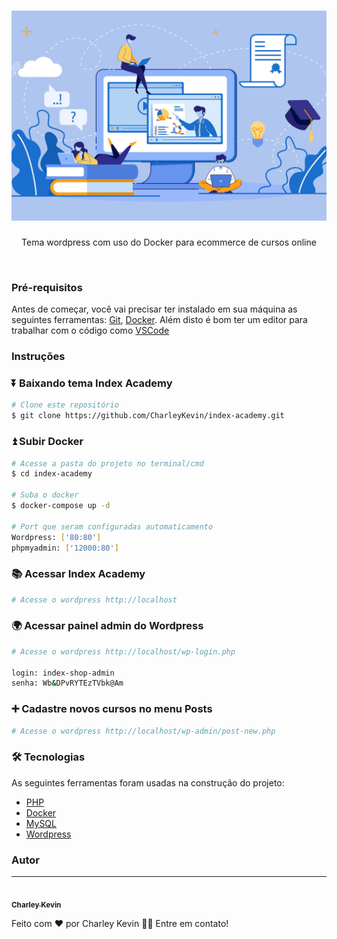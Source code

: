 <h1 align="center">
    <img alt="IndexAcademy" title="#IndexAcademyLogo" src="./wp-data/index-academy/screenshot.jpg" />
</h1>
<p align="center">Tema wordpress com uso do Docker para ecommerce de cursos online</p>
<br>

### Pré-requisitos

Antes de começar, você vai precisar ter instalado em sua máquina as seguintes ferramentas:
[Git](https://git-scm.com), [Docker](https://www.docker.com/products/docker-desktop). 
Além disto é bom ter um editor para trabalhar com o código como [VSCode](https://code.visualstudio.com/)

### Instruções

### ⏬ Baixando tema Index Academy

```bash
# Clone este repositório
$ git clone https://github.com/CharleyKevin/index-academy.git

```

### ⏫ Subir Docker
```bash
# Acesse a pasta do projeto no terminal/cmd
$ cd index-academy

# Suba o docker
$ docker-compose up -d

# Port que seram configuradas automaticamento
Wordpress: ['80:80']
phpmyadmin: ['12000:80']
```

### 📚 Acessar Index Academy
```bash
# Acesse o wordpress http://localhost
```

### 🌍 Acessar painel admin do Wordpress
```bash
# Acesse o wordpress http://localhost/wp-login.php

login: index-shop-admin
senha: Wb&DPvRYTEzTVbk@Am
```

### ➕ Cadastre novos cursos no menu Posts
```bash
# Acesse o wordpress http://localhost/wp-admin/post-new.php
```

### 🛠 Tecnologias

As seguintes ferramentas foram usadas na construção do projeto:

- [PHP](https://www.php.net/)
- [Docker](https://www.docker.com/)
- [MySQL](https://www.mysql.com)
- [Wordpress](https://wordpress.com/)

### Autor
---

<a href="https://github.com/CharleyKevin">
 <img style="border-radius: 50%;" src="https://avatars.githubusercontent.com/u/41459674?s=400&u=2d5d347462344dfede260389a750307de776d582&v=4" width="100px;" alt=""/>
 <br />
 <sub><b>Charley Kevin</b></sub></a> <a href="https://github.com/CharleyKevin" title="Charley"></a>


Feito com ❤️ por Charley Kevin 👋🏽 Entre em contato!
